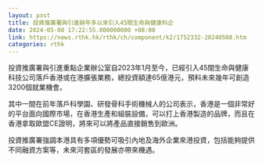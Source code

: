 ```yaml
---
layout: post
title: 投資推廣署與引進辦年多以來引入45間生命與健康科企
date: 2024-05-08 17:22:55.000000000 +08:00
link: https://news.rthk.hk/rthk/ch/component/k2/1752332-20240508.htm
categories: rthk
---
```


投資推廣署與引進重點企業辦公室自2023年1月至今，已經引入45間生命與健康科技公司落戶香港或在港擴張業務，總投資額達65億港元，預料未來幾年可創造3200個就業機會。

其中一間在前年落戶科學園、研發骨科手術機械人的公司表示，香港是一個非常好的平台面向國際市場，在香港生產和組裝設備，可以打上香港製造的品牌，而且在香港拿取歐盟CE證明，將來可以將產品直接銷售到歐洲。

投資推廣署強調本港具有多項優勢可吸引內地及海外企業來港投資，包括能夠提供不同融資方案等，未來河套區的發展亦帶來機遇。
